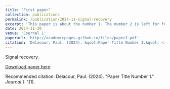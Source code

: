 ```yaml
---
title: "First paper"
collection: publications
permalink: /publication/2024-11-signal-recovery
excerpt: 'This paper is about the number 1. The number 2 is left for future work.'
date: 2024-11-20
venue: 'Journal 1'
paperurl: 'http://academicpages.github.io/files/paper1.pdf'
citation: 'Delacour, Paul. (2024). &quot;Paper Title Number 1.&quot; <i>Journal 1</i>. 1(1).'
---
```

Signal recovery.

[Download paper here](http://academicpages.github.io/files/paper1.pdf)

Recommended citation: Delacour, Paul. (2024). "Paper Title Number 1." <i>Journal 1</i>. 1(1).
